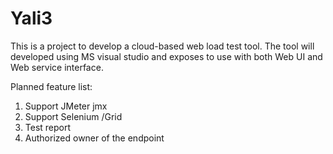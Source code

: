 Yali3
====
This is a project to develop a cloud-based web load test tool. The tool will developed using MS visual studio and exposes to use with both Web UI and Web service interface.


Planned feature list:

1. Support JMeter jmx
2. Support Selenium /Grid
3. Test report
4. Authorized owner of the endpoint
